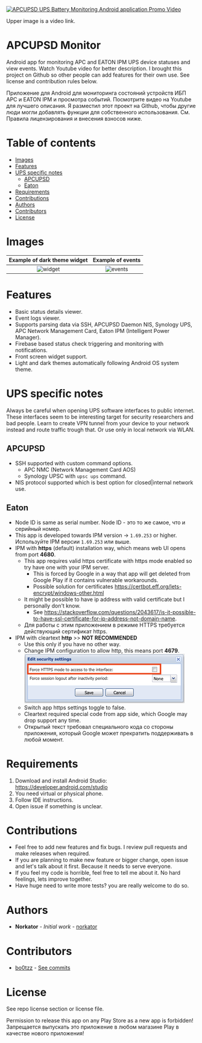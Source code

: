[![APCUPSD UPS Battery Monitoring Android application Promo Video](https://img.youtube.com/vi/N4PhGXOUyas/0.jpg)](https://www.youtube.com/watch?v=N4PhGXOUyas)

Upper image is a video link.

# APCUPSD Monitor

Android app for monitoring APC and EATON IPM UPS device statuses and view events.
Watch Youtube video for better description. 
I brought this project on Github so other people can add features for their own use. 
See license and contribution rules below. 

Приложение для Android для мониторинга состояний устройств ИБП APC и EATON IPM и просмотра событий.
Посмотрите видео на Youtube для лучшего описания.
Я разместил этот проект на Github, чтобы другие люди могли добавлять функции для собственного использования.
См. Правила лицензирования и внесения взносов ниже.


Table of contents
=================
* [Images](#images)
* [Features](#features)
* [UPS specific notes](#ups-specific-notes)
  * [APCUPSD](#apcupsd) 
  * [Eaton](#eaton)
* [Requirements](#requirements)
* [Contributions](#contributions)
* [Authors](#authors)
* [Contributors](#contributors)
* [License](#license)


Images
============
Example of dark theme widget             |  Example of events
:-------------------------:|:-------------------------:
![widget](graphics/widget.jpg)   |  ![events](graphics/events.jpg)


Features
============
* Basic status details viewer.
* Event logs viewer.
* Supports parsing data via SSH, APCUPSD Daemon NIS, Synology UPS, APC Network Management Card, Eaton IPM (Intelligent Power Manager).
* Firebase based status check triggering and monitoring with notifications.
* Front screen widget support.
* Light and dark themes automatically following Android OS system theme.  


UPS specific notes
============
Always be careful when opening UPS software interfaces to public internet. These interfaces seem to be interesting target 
for security researchers and bad people. Learn to create VPN tunnel from your device to your network instead and route 
traffic trough that. Or use only in local network via WLAN.


APCUPSD
-----
* SSH supported with custom command options.
    * APC NMC (Network Management Card AOS)
    * Synology UPSC with `upsc ups` command.
* NIS protocol supported which is best option for closed|internal network use.

Eaton
-----
* Node ID is same as serial number. Node ID - это то же самое, что и серийный номер.
* This app is developed towards IPM version -> `1.69.253` or higher. Используйте IPM версии `1.69.253` или выше.
* IPM with **https** (default) installation way, which means web UI opens from port **4680**.
    * This app requires valid https certificate with https mode enabled so try have one with your IPM server. 
        * This is forced by Google in a way that app will get deleted from Google Play if it contains vulnerable workarounds. 
        * Possible solution for certificates https://certbot.eff.org/lets-encrypt/windows-other.html
    * It might be possible to have ip address with valid certificate but I personally don't know. 
        * See https://stackoverflow.com/questions/2043617/is-it-possible-to-have-ssl-certificate-for-ip-address-not-domain-name.
    * Для работы с этим приложением в режиме HTTPS требуется действующий сертификат https.
* IPM with cleartext **http** >> **NOT RECOMMENDED**
    * Use this only if you have no other way.
    * Change IPM configuration to allow http, this means port **4679**.
    ![eaton_unsecure](graphics/eaton_unsecure.png)
    * Switch app https settings toggle to false.
    * Cleartext required special code from app side, which Google may drop support any time.
    * Открытый текст требовал специального кода со стороны приложения, который Google может прекратить поддерживать в любой момент.
    


Requirements
============
1. Download and install Android Studio: https://developer.android.com/studio
2. You need virtual or physical phone.
3. Follow IDE instructions.
4. Open issue if something is unclear.


Contributions
============

* Feel free to add new features and fix bugs. I review pull requests and make releases when required.
* If you are planning to make new feature or bigger change, open issue and let's talk about it first.
Because it needs to serve everyone.
* If you feel my code is horrible, feel free to tell me about it. No hard feelings, lets improve together.
* Have huge need to write more tests? you are really welcome to do so.


Authors
============

* **Norkator** - *Initial work* - [norkator](https://github.com/norkator)


Contributors
============
* [bo0tzz](https://github.com/bo0tzz) - [See commits](https://github.com/norkator/apcupsd-monitor/commits?author=bo0tzz)


License
============
See repo license section or license file.

Permission to release this app on any Play Store as a new app is forbidden!  
Запрещается выпускать это приложение в любом магазине Play в качестве нового приложения!
